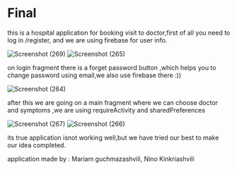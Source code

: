 # Final
this is a hospital application for booking visit to doctor,first of all you need to log in /register, and we are using firebase for user info.

![Screenshot (269)](https://user-images.githubusercontent.com/93010014/151032170-245e40d0-1bd9-460a-b5c3-9af99138a961.png)
![Screenshot (265)](https://user-images.githubusercontent.com/93010014/151031705-fcd38faa-a90d-4385-98cd-738b817deb14.png)

on login fragment there is a forget password button ,which helps you to change password using email,we also use firebase there :)) 

![Screenshot (264)](https://user-images.githubusercontent.com/93010014/151032394-c849015d-31b9-4dbd-bc24-42cbd831fbd4.png)


after this we are going on a main fragment where we can choose doctor and symptoms ,we are using requireActivity and sharedPreferences

![Screenshot (267)](https://user-images.githubusercontent.com/93010014/151032679-62880653-56c2-4790-886b-099d05c19187.png)
![Screenshot (266)](https://user-images.githubusercontent.com/93010014/151032821-7890ff94-7b10-4fe8-8215-a4821f87e7a1.png)

its true application isnot working well,but we have tried our best to make our idea completed.


application made by : Mariam guchmazashvili, Nino Kinkriashvili
